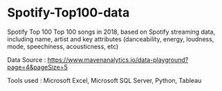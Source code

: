 # Spotify-Top100-data

Spotify Top 100
Top 100 songs in 2018, based on Spotify streaming data, including name, artist and key attributes (danceability, energy, loudness, mode, speechiness, acousticness, etc)

Data Source : https://www.mavenanalytics.io/data-playground?page=4&pageSize=5

Tools used : Microsoft Excel, Microsoft SQL Server, Python, Tableau
